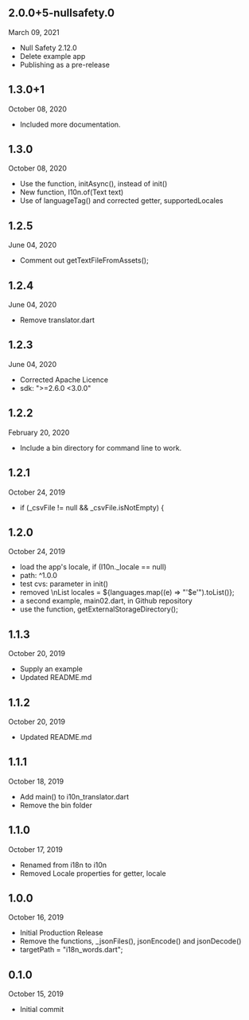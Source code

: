 
## 2.0.0+5-nullsafety.0
March 09, 2021
- Null Safety 2.12.0
- Delete example app
- Publishing as a pre-release

## 1.3.0+1
October 08, 2020
- Included more documentation. 

## 1.3.0
October 08, 2020
- Use the function, initAsync(), instead of init()
- New function, I10n.of(Text text)
- Use of languageTag() and corrected getter, supportedLocales

## 1.2.5
June 04, 2020
- Comment out getTextFileFromAssets();

## 1.2.4
June 04, 2020
- Remove translator.dart

## 1.2.3
June 04, 2020
- Corrected Apache Licence
- sdk: ">=2.6.0 <3.0.0"

## 1.2.2
February 20, 2020
- Include a bin directory for command line to work.

## 1.2.1
October 24, 2019
- if (_csvFile != null && _csvFile.isNotEmpty) {

## 1.2.0
October 24, 2019
- load the app's locale, if (I10n._locale == null)
- path: ^1.0.0
- test cvs: parameter in init()
- removed \nList<String> locales = ${languages.map((e) => "'$e'").toList()};
- a second example, main02.dart, in Github repository 
- use the function, getExternalStorageDirectory();

## 1.1.3
October 20, 2019
- Supply an example
- Updated README.md

## 1.1.2
October 20, 2019
- Updated README.md

## 1.1.1
October 18, 2019
- Add main() to i10n_translator.dart
- Remove the bin folder

## 1.1.0
October 17, 2019
- Renamed from i18n to i10n
- Removed Locale properties for getter, locale

## 1.0.0
October 16, 2019
- Initial Production Release
- Remove the functions, _jsonFiles(), jsonEncode() and jsonDecode()
- targetPath = "i18n_words.dart";

## 0.1.0
October 15, 2019
- Initial commit

